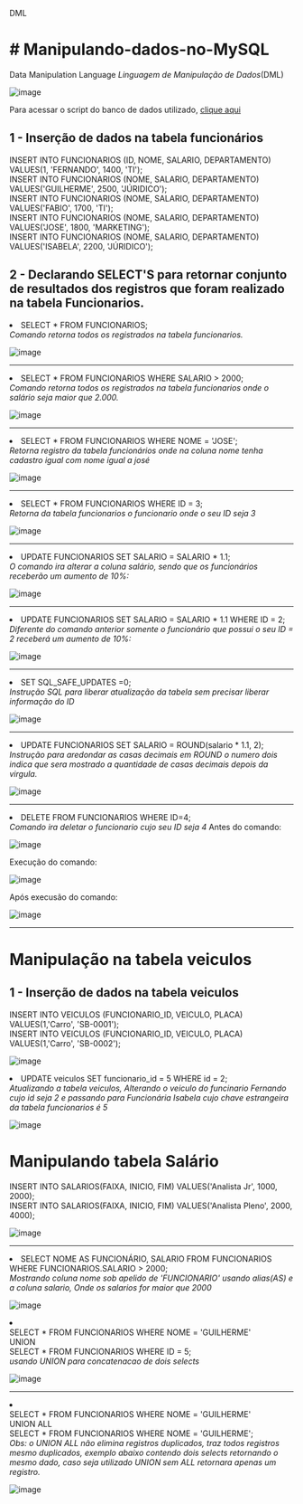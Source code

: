 DML


<!DOCTYPE html>
<html>
<head>
</head>
<body>

<h1># Manipulando-dados-no-MySQL </h1>
  <p>Data Manipulation Language <i>Linguagem de Manipulação de Dados</i>(DML)</p>
  
![image](https://user-images.githubusercontent.com/69328711/163718565-c6c085f0-a847-488f-ac86-59ee75cd7b9b.png)

  <p>Para acessar o script do banco de dados utilizado, <a href="https://github.com/silassanttos/curso_sql" target="_blank">clique aqui</a></p>
  
  <h2> 1 - Inserção de dados na tabela funcionários</h2>
INSERT INTO FUNCIONARIOS  (ID, NOME, SALARIO, DEPARTAMENTO) VALUES(1, 'FERNANDO', 1400, 'TI');    <br>
INSERT INTO FUNCIONARIOS  (NOME, SALARIO, DEPARTAMENTO)     VALUES('GUILHERME', 2500, 'JÚRIDICO');    <br>
INSERT INTO FUNCIONARIOS  (NOME, SALARIO, DEPARTAMENTO)     VALUES('FABIO', 1700, 'TI');              <br>
INSERT INTO FUNCIONARIOS  (NOME, SALARIO, DEPARTAMENTO)     VALUES('JOSE', 1800, 'MARKETING');        <br>
INSERT INTO FUNCIONARIOS  (NOME, SALARIO, DEPARTAMENTO)     VALUES('ISABELA', 2200, 'JÚRIDICO');      <br>
  
  <h2> 2 - Declarando SELECT'S para retornar conjunto de resultados dos registros que foram realizado na tabela Funcionarios.</h2>
 
  <li>SELECT * FROM FUNCIONARIOS;</li>
  <i> Comando retorna todos os registrados na tabela funcionarios.</i>
  
![image](https://user-images.githubusercontent.com/69328711/163718599-636bee89-6d2d-4470-9c79-38853a9a14f5.png)

 <hr> 
  <li>SELECT * FROM FUNCIONARIOS WHERE SALARIO > 2000; </li>
   <i> Comando retorna todos os registrados na tabela funcionarios onde o salário seja maior que 2.000.</i>
  
![image](https://user-images.githubusercontent.com/69328711/163718755-3796a4af-8738-468d-b2fc-579a148939bc.png)
  
 <hr>
  <li>SELECT * FROM FUNCIONARIOS WHERE NOME = 'JOSE';</li>
  <i>Retorna registro da tabela funcionários onde na coluna nome tenha cadastro igual com nome igual a josé</i>
  
  ![image](https://user-images.githubusercontent.com/69328711/163719104-484c1589-cf21-41b0-8304-313c76fef57f.png)

  <hr>
   <li>SELECT * FROM FUNCIONARIOS WHERE ID = 3;</li>
  <i>Retorna da tabela funcionarios o funcionario onde o seu ID seja 3</i>
  
  ![image](https://user-images.githubusercontent.com/69328711/163719123-38a37000-8b5d-4de3-880b-dc6f11a9cb03.png)

  <hr>
  <li> UPDATE FUNCIONARIOS SET SALARIO = SALARIO * 1.1;</li>
  <i>O comando ira alterar a coluna salário, sendo que os funcionários receberão um aumento de 10%:</i>
  
  ![image](https://user-images.githubusercontent.com/69328711/163721074-d61ec994-cd57-4eb6-bf6d-d8b749c47863.png)
  
  <hr>
  <li>UPDATE FUNCIONARIOS SET SALARIO = SALARIO * 1.1 WHERE ID = 2;</li>
  <i>Diferente do comando anterior somente o funcionário que possui o seu ID = 2 receberá um aumento de 10%:</i>
  
  ![image](https://user-images.githubusercontent.com/69328711/163721152-5b32367a-ec4b-40c0-947e-d062d8091615.png)

  <hr>
  <li>SET SQL_SAFE_UPDATES =0; </li>
  <i>Instrução SQL para liberar atualização da tabela sem precisar liberar informação do ID</i>
  
  ![image](https://user-images.githubusercontent.com/69328711/163721174-8eb3e545-af62-47f1-9472-e2643675867a.png)
 
  <hr>
  <li>UPDATE FUNCIONARIOS SET SALARIO = ROUND(salario * 1.1, 2);</li>
<i>Instrução para aredondar as casas decimais em ROUND o numero dois indica que sera mostrado a quantidade de casas decimais depois da virgula.</i>
  
  ![image](https://user-images.githubusercontent.com/69328711/163721307-1e70fbce-0bbf-432d-99a9-a345fa9a6f59.png)

  <hr>
  <li>DELETE FROM FUNCIONARIOS WHERE ID=4;</li>
<i>Comando ira deletar o funcionario cujo seu ID seja 4</i>
   Antes do comando:
  
  ![image](https://user-images.githubusercontent.com/69328711/163721397-f46008fc-9b3c-43bd-9005-4310569ecd45.png)
  
  Execução do comando:
  
  ![image](https://user-images.githubusercontent.com/69328711/163721414-86134e48-4930-4e6b-b729-c9017565152b.png)

 Após execusão do comando:
  
![image](https://user-images.githubusercontent.com/69328711/163721791-2712ced3-df61-462a-a975-f1b4c03567a7.png)
 <hr>
  
  <h1>Manipulação na tabela veiculos</h1>

  <h2> 1 - Inserção de dados na tabela veiculos</h2>
INSERT INTO VEICULOS (FUNCIONARIO_ID, VEICULO, PLACA) VALUES(1,'Carro', 'SB-0001'); <br>
INSERT INTO VEICULOS (FUNCIONARIO_ID, VEICULO, PLACA) VALUES(1,'Carro', 'SB-0002'); <br>
  
![image](https://user-images.githubusercontent.com/69328711/163722246-9e22ded2-1318-4160-9c89-ca9b12cfc0fc.png)

  <li>UPDATE veiculos SET funcionario_id = 5 WHERE id = 2;</li>
<i>Atualizando a tabela veiculos, Alterando o veiculo do funcinario Fernando cujo id seja 2 e passando para Funcionária Isabela cujo chave estrangeira da tabela funcionarios é 5</i>
  
  ![image](https://user-images.githubusercontent.com/69328711/163722288-c36ca486-1e55-4e4d-a928-7133b89cd154.png)

  <h1>Manipulando tabela Salário </h1>
  
INSERT INTO SALARIOS(FAIXA, INICIO, FIM) VALUES('Analista Jr', 1000, 2000); <br>
INSERT INTO SALARIOS(FAIXA, INICIO, FIM) VALUES('Analista Pleno', 2000, 4000); <br>
  
  ![image](https://user-images.githubusercontent.com/69328711/163722350-8b84b67e-3aa5-4960-af98-67e08cfc1458.png)
  
 <hr>
<li>SELECT NOME AS FUNCIONÁRIO, SALARIO FROM FUNCIONARIOS WHERE FUNCIONARIOS.SALARIO > 2000;</li>
<i>Mostrando coluna nome sob apelido de 'FUNCIONARIO' usando alias(AS) e a coluna salario, Onde os salarios for maior que 2000</i>
  
  ![image](https://user-images.githubusercontent.com/69328711/163722464-aff65ede-c5b9-4a18-97a2-bb70b1f3bb8c.png)

  
<li>
<br> SELECT * FROM FUNCIONARIOS WHERE NOME = 'GUILHERME' <br>
UNION <br>
SELECT * FROM FUNCIONARIOS WHERE ID = 5; <br></li>
<i>usando UNION para concatenacao de dois selects</i>
  
  ![image](https://user-images.githubusercontent.com/69328711/163722551-43183587-0c5f-47f3-a097-5429f6741017.png)

  <hr>
  
  <li> <br>SELECT * FROM FUNCIONARIOS WHERE NOME = 'GUILHERME' <br>
UNION ALL <br>
SELECT * FROM FUNCIONARIOS WHERE NOME = 'GUILHERME'; <br></li>
<i>Obs: o UNION ALL não elimina registros duplicados, traz todos registros mesmo duplicados, exemplo abaixo contendo dois selects retornando o mesmo dado, caso seja utilizado UNION sem ALL retornara apenas um registro.</i>
  
  ![image](https://user-images.githubusercontent.com/69328711/163722598-bc9078f3-3aa5-4c1e-ad5b-160b3f2bc92f.png)

  
</body>
</html>
